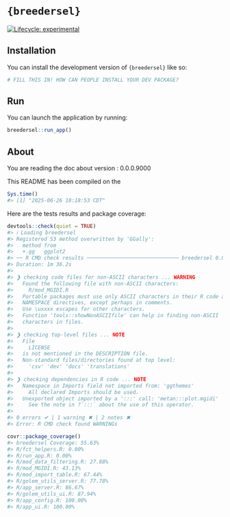 
<!-- README.md is generated from README.Rmd. Please edit that file -->

# `{breedersel}`

<!-- badges: start -->

[![Lifecycle:
experimental](https://img.shields.io/badge/lifecycle-experimental-orange.svg)](https://lifecycle.r-lib.org/articles/stages.html#experimental)
<!-- badges: end -->

## Installation

You can install the development version of `{breedersel}` like so:

``` r
# FILL THIS IN! HOW CAN PEOPLE INSTALL YOUR DEV PACKAGE?
```

## Run

You can launch the application by running:

``` r
breedersel::run_app()
```

## About

You are reading the doc about version : 0.0.0.9000

This README has been compiled on the

``` r
Sys.time()
#> [1] "2025-06-26 18:18:53 CDT"
```

Here are the tests results and package coverage:

``` r
devtools::check(quiet = TRUE)
#> ℹ Loading breedersel
#> Registered S3 method overwritten by 'GGally':
#>   method from   
#>   +.gg   ggplot2
#> ── R CMD check results ────────────────────────────── breedersel 0.0.0.9000 ────
#> Duration: 1m 36.2s
#> 
#> ❯ checking code files for non-ASCII characters ... WARNING
#>   Found the following file with non-ASCII characters:
#>     R/mod_MGIDI.R
#>   Portable packages must use only ASCII characters in their R code and
#>   NAMESPACE directives, except perhaps in comments.
#>   Use \uxxxx escapes for other characters.
#>   Function 'tools::showNonASCIIfile' can help in finding non-ASCII
#>   characters in files.
#> 
#> ❯ checking top-level files ... NOTE
#>   File
#>     LICENSE
#>   is not mentioned in the DESCRIPTION file.
#>   Non-standard files/directories found at top level:
#>     'csv' 'dev' 'docs' 'translations'
#> 
#> ❯ checking dependencies in R code ... NOTE
#>   Namespace in Imports field not imported from: 'ggthemes'
#>     All declared Imports should be used.
#>   Unexported object imported by a ':::' call: 'metan:::plot.mgidi'
#>     See the note in ?`:::` about the use of this operator.
#> 
#> 0 errors ✔ | 1 warning ✖ | 2 notes ✖
#> Error: R CMD check found WARNINGs
```

``` r
covr::package_coverage()
#> breedersel Coverage: 55.63%
#> R/fct_helpers.R: 0.00%
#> R/run_app.R: 0.00%
#> R/mod_data_filtering.R: 27.88%
#> R/mod_MGIDI.R: 43.13%
#> R/mod_import_table.R: 67.44%
#> R/golem_utils_server.R: 77.78%
#> R/app_server.R: 86.67%
#> R/golem_utils_ui.R: 87.94%
#> R/app_config.R: 100.00%
#> R/app_ui.R: 100.00%
```
